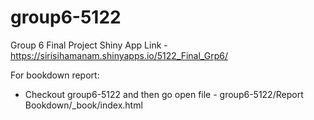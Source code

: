 # group6-5122
Group 6 Final Project
Shiny App Link - https://sirisihamanam.shinyapps.io/5122_Final_Grp6/

For bookdown report:
- Checkout group6-5122 and then go open file - group6-5122/Report Bookdown/_book/index.html

